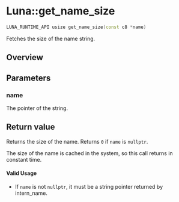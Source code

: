 # Luna::get_name_size

```c++
LUNA_RUNTIME_API usize get_name_size(const c8 *name)
```

Fetches the size of the name string. 

## Overview


## Parameters
### name
The pointer of the string. 

## Return value
Returns the size of the name. Returns `0` if `name` is `nullptr`. 


The size of the name is cached in the system, so this call returns in constant time. 

#### Valid Usage
* If `name` is not `nullptr`, it must be a string pointer returned by intern_name. 

